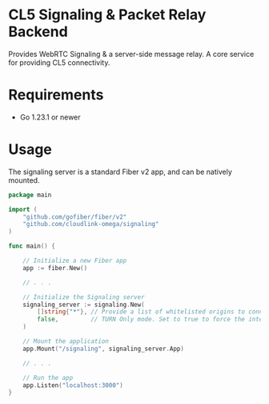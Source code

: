 # CL5 Signaling & Packet Relay Backend

Provides WebRTC Signaling & a server-side message relay. A core service for providing CL5 connectivity.

# Requirements
* Go 1.23.1 or newer

# Usage
The signaling server is a standard Fiber v2 app, and can be natively mounted.
```go
package main

import (
    "github.com/gofiber/fiber/v2"
    "github.com/cloudlink-omega/signaling"
)

func main() {

    // Initialize a new Fiber app
    app := fiber.New()

    // . . . 

    // Initialize the Signaling server
    signaling_server := signaling.New(
        []string{"*"}, // Provide a list of whitelisted origins to connect. Using * will permit all origins.
        false,         // TURN Only mode. Set to true to force the internal server relay to only use TURN servers.
    )

    // Mount the application
    app.Mount("/signaling", signaling_server.App)

    // . . .

    // Run the app
    app.Listen("localhost:3000")
}
```

